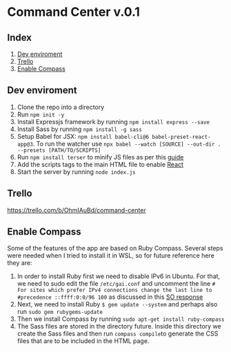 # Command Center v.0.1

## Index

1. [Dev enviroment](https://github.com/GDoval/CommandCenter_node/blob/master/README.md#dev-enviroment)
2. [Trello](https://github.com/GDoval/CommandCenter_node/blob/master/README.md#trello)
3. [Enable Compass](https://github.com/GDoval/CommandCenter_node/blob/master/README.md#enable-compass)

## Dev enviroment

1. Clone the repo into a directory
2. Run `npm init -y`
3. Install Expressjs framework by running `npm install express --save`
4. Install Sass by running `npm install -g sass`
5. Setup Babel for JSX: `npm install babel-cli@6 babel-preset-react-app@3`. To run the watcher use
`npx babel --watch [SOURCE] --out-dir . --presets [PATH/TO/SCRIPTS]`
6. Run `npm install terser` to minify JS files as per this [guide](https://gist.github.com/gaearon/42a2ffa41b8319948f9be4076286e1f3) 
7. Add the scripts tags to the main HTML file to enable [React](https://reactjs.org/docs/add-react-to-a-website.html)
8. Start the server by running `node index.js`

## Trello

https://trello.com/b/OhmIAuBd/command-center


## Enable Compass

Some of the features of the app are based on Ruby Compass. Several steps were needed when I tried to install it in WSL, so for future reference here they are:

1. In order to install Ruby first we need to disable IPv6 in Ubuntu. For that, we need to sudo edit the file `/etc/gai.conf` and uncomment the line `# For sites which prefer IPv4 connections change the last line to
#precedence ::ffff:0:0/96 100` as discussed in this [SO response](https://askubuntu.com/questions/32298/prefer-a-ipv4-dns-lookups-before-aaaaipv6-lookups/38468#38468)
2. Next, we need to install Ruby `$ gem update --system` and perhaps also run `sudo gem rubygems-update`
3. Then we install Compass by running `sudo apt-get install ruby-compass`
4. The Sass files are stored in the directory future. Inside this directory we create the Sass files and then run `compass compile`to generate the CSS files that are to be included in the HTML page.
